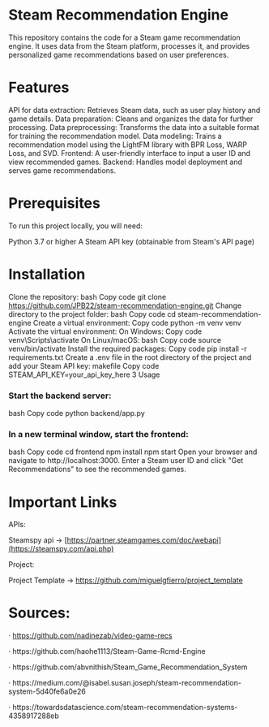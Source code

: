 # Steam Recommendation Engine

This repository contains the code for a Steam game recommendation engine. It uses data from the Steam platform, processes it, and provides personalized game recommendations based on user preferences.

# Features

API for data extraction: Retrieves Steam data, such as user play history and game details.
Data preparation: Cleans and organizes the data for further processing.
Data preprocessing: Transforms the data into a suitable format for training the recommendation model.
Data modeling: Trains a recommendation model using the LightFM library with BPR Loss, WARP Loss, and SVD.
Frontend: A user-friendly interface to input a user ID and view recommended games.
Backend: Handles model deployment and serves game recommendations.
# Prerequisites

To run this project locally, you will need:

Python 3.7 or higher
A Steam API key (obtainable from Steam's API page)
# Installation

Clone the repository:
bash
Copy code
git clone https://github.com/JPB22/steam-recommendation-engine.git
Change directory to the project folder:
bash
Copy code
cd steam-recommendation-engine
Create a virtual environment:
Copy code
python -m venv venv
Activate the virtual environment:
On Windows:
Copy code
venv\Scripts\activate
On Linux/macOS:
bash
Copy code
source venv/bin/activate
Install the required packages:
Copy code
pip install -r requirements.txt
Create a .env file in the root directory of the project and add your Steam API key:
makefile
Copy code
STEAM_API_KEY=your_api_key_here
3 Usage

### Start the backend server:
bash
Copy code
python backend/app.py
### In a new terminal window, start the frontend:
bash
Copy code
cd frontend
npm install
npm start
Open your browser and navigate to http://localhost:3000.
Enter a Steam user ID and click "Get Recommendations" to see the recommended games.


# Important Links 

APIs:

Steamspy api -> [https://partner.steamgames.com/doc/webapi](https://steamspy.com/api.php)

Project:

Project Template -> https://github.com/miguelgfierro/project_template


# Sources:

· https://github.com/nadinezab/video-game-recs
<p>
· https://github.com/haohe1113/Steam-Game-Rcmd-Engine
<p>
· https://github.com/abvnithish/Steam_Game_Recommendation_System
<p>
· https://medium.com/@isabel.susan.joseph/steam-recommendation-system-5d40fe6a0e26
<p>
· https://towardsdatascience.com/steam-recommendation-systems-4358917288eb
